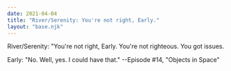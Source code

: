 ```yaml
---
date: 2021-04-04
title: "River/Serenity: You're not right, Early."
layout: "base.njk"
---
```


River/Serenity: "You're not right, Early.  You're not righteous.  You got
issues.

Early: "No.  Well, yes.  I could have that."
				--Episode #14, "Objects in Space"

